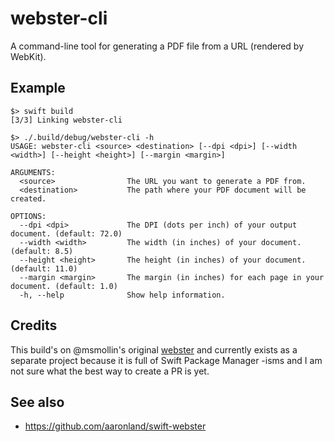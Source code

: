 # webster-cli

A command-line tool for generating a PDF file from a URL (rendered by WebKit).

## Example

```
$> swift build
[3/3] Linking webster-cli

$> ./.build/debug/webster-cli -h
USAGE: webster-cli <source> <destination> [--dpi <dpi>] [--width <width>] [--height <height>] [--margin <margin>]

ARGUMENTS:
  <source>                The URL you want to generate a PDF from. 
  <destination>           The path where your PDF document will be created. 

OPTIONS:
  --dpi <dpi>             The DPI (dots per inch) of your output document. (default: 72.0)
  --width <width>         The width (in inches) of your document. (default: 8.5)
  --height <height>       The height (in inches) of your document. (default: 11.0)
  --margin <margin>       The margin (in inches) for each page in your document. (default: 1.0)
  -h, --help              Show help information.
```  

## Credits

This build's on @msmollin's original [webster](https://github.com/msmollin/webster) and currently exists as a separate project because it is full of Swift Package Manager -isms and I am not sure what the best way to create a PR is yet.

## See also

* https://github.com/aaronland/swift-webster